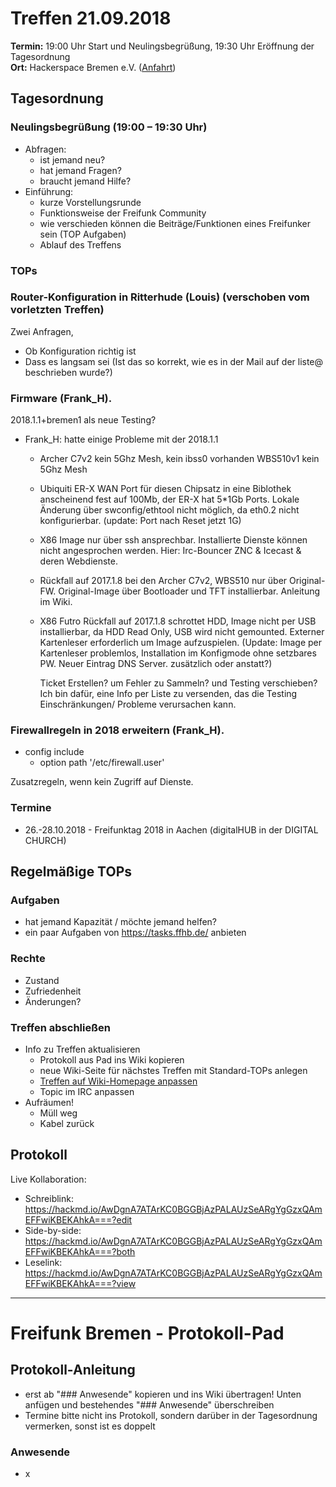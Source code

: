 # Treffen 21.09.2018

**Termin:** 19:00 Uhr Start und Neulingsbegrüßung, 19:30 Uhr Eröffnung der Tagesordnung  
**Ort:** Hackerspace Bremen e.V. ([Anfahrt](https://www.hackerspace-bremen.de/anfahrt/))

## Tagesordnung
### Neulingsbegrüßung (19:00 – 19:30 Uhr)
- Abfragen:
    - ist jemand neu?
    - hat jemand Fragen?
    - braucht jemand Hilfe?
- Einführung:
    - kurze Vorstellungsrunde
    - Funktionsweise der Freifunk Community
    - wie verschieden können die Beiträge/Funktionen eines Freifunker sein (TOP Aufgaben)
    - Ablauf des Treffens

### TOPs

### Router-Konfiguration in Ritterhude (Louis) (verschoben vom vorletzten Treffen)
Zwei Anfragen,
- Ob Konfiguration richtig ist
- Dass es langsam sei (Ist das so korrekt, wie es in der Mail auf der liste@ beschrieben wurde?)

### Firmware (Frank_H).

2018.1.1+bremen1 als neue Testing?

- Frank_H: hatte einige Probleme mit der 2018.1.1
  - Archer C7v2 kein 5Ghz Mesh, kein ibss0 vorhanden
    WBS510v1 kein 5Ghz Mesh
  - Ubiquiti ER-X WAN Port für diesen Chipsatz in eine Biblothek anscheinend fest auf 100Mb, der ER-X hat 5*1Gb Ports. Lokale Änderung über swconfig/ethtool nicht möglich, da eth0.2 nicht konfigurierbar.
    (update: Port nach Reset jetzt 1G)
  - X86 Image nur über ssh ansprechbar. Installierte Dienste können nicht angesprochen werden. Hier: Irc-Bouncer ZNC & Icecast & deren Webdienste.
  - Rückfall auf 2017.1.8 bei den Archer C7v2, WBS510 nur über Original-FW.  Original-Image über Bootloader und TFT installierbar. Anleitung im Wiki.
  - X86 Futro Rückfall auf 2017.1.8 schrottet HDD, Image nicht per USB installierbar, da HDD Read Only, USB wird nicht gemounted. Externer Kartenleser erforderlich um Image aufzuspielen.
    (Update: Image per Kartenleser problemlos, Installation im Konfigmode ohne setzbares PW. Neuer Eintrag DNS Server. zusätzlich oder anstatt?)

    Ticket Erstellen? um Fehler zu Sammeln? und Testing verschieben? Ich bin dafür, eine Info per Liste zu versenden, das die Testing Einschränkungen/ Probleme verursachen kann.

### Firewallregeln in 2018 erweitern (Frank_H).
- config include
	- option path '/etc/firewall.user'
	 
Zusatzregeln, wenn kein Zugriff auf Dienste.	


### Termine
- 26.-28.10.2018  - Freifunktag 2018 in Aachen (digitalHUB in der DIGITAL CHURCH)


## Regelmäßige TOPs

### Aufgaben
- hat jemand Kapazität / möchte jemand helfen?
- ein paar Aufgaben von https://tasks.ffhb.de/ anbieten

### Rechte
- Zustand
- Zufriedenheit
- Änderungen?

### Treffen abschließen
- Info zu Treffen aktualisieren
  - Protokoll aus Pad ins Wiki kopieren
  - neue Wiki-Seite für nächstes Treffen mit Standard-TOPs anlegen
  - [Treffen auf Wiki-Homepage anpassen](Home)
  - Topic im IRC anpassen
- Aufräumen!
  - Müll weg
  - Kabel zurück


## Protokoll
Live Kollaboration:
- Schreiblink: https://hackmd.io/AwDgnA7ATArKC0BGGBjAzPALAUzSeARgYgGzxQAmEFFwiKBEKAhkA===?edit
- Side-by-side: https://hackmd.io/AwDgnA7ATArKC0BGGBjAzPALAUzSeARgYgGzxQAmEFFwiKBEKAhkA===?both
- Leselink: https://hackmd.io/AwDgnA7ATArKC0BGGBjAzPALAUzSeARgYgGzxQAmEFFwiKBEKAhkA===?view

---

# Freifunk Bremen - Protokoll-Pad

## Protokoll-Anleitung
- erst ab "### Anwesende" kopieren und ins Wiki übertragen!
Unten anfügen und bestehendes "### Anwesende" überschreiben  
- Termine bitte nicht ins Protokoll, sondern darüber in der Tagesordnung vermerken, sonst ist es doppelt

### Anwesende
- x